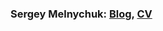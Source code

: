 ### Sergey Melnychuk: [Blog](https://sergey-melnychuk.github.io/), [CV](https://sergey-melnychuk.github.io/cv.pdf)
